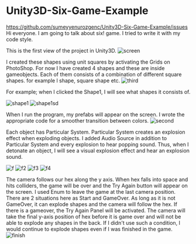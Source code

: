 # Unity3D-Six-Game-Example
https://github.com/sumeyyenurozgenc/Unity3D-Six-Game-Example/issues
Hi everyone. I am going to talk about six! game. I tried to write it with my code style.


This is the first view of the project in Unity3D.
![screen](https://user-images.githubusercontent.com/59045890/95026228-99333e00-0698-11eb-9973-9fa4a4d67132.png)


I created these shapes using unit squares by activating the Grids on PhotoShop. For now I have created 4 shapes and these are inside gameobjects. Each of them consists of a combination of different square shapes. for example l shape, square shape etc.
![third](https://user-images.githubusercontent.com/59045890/95026458-304cc580-069a-11eb-9d5b-d38549b71acc.png)


For example; when I clicked the Shape1, I will see what shapes it consists of.

![shape1](https://user-images.githubusercontent.com/59045890/95026473-4a86a380-069a-11eb-8843-170640cdfc0b.png)
![shape1sd](https://user-images.githubusercontent.com/59045890/95026475-4c506700-069a-11eb-94ee-1cd9079369cb.png)


When I run the program, my prefabs will appear on the screen. I wrote the appropriate code for a smoother transition between colors.
![second](https://user-images.githubusercontent.com/59045890/95026300-1363c280-0699-11eb-937c-90d70296f80d.png)


Each object has Particular System. Particular System creates an explosion effect when exploding objects. I added Audio Source in addition to Particular System and every explosion to hear popping sound. Thus, when I detonate an object, I will see a visual explosion effect and hear an explosion sound.

![f](https://user-images.githubusercontent.com/59045890/95026968-aef73200-069d-11eb-9732-7faea3f9e1d0.png)
![f2](https://user-images.githubusercontent.com/59045890/95026969-b0285f00-069d-11eb-80a1-9dae329254a8.png)
![f3](https://user-images.githubusercontent.com/59045890/95026970-b0c0f580-069d-11eb-8488-312557f52716.png)
![f4](https://user-images.githubusercontent.com/59045890/95026971-b0c0f580-069d-11eb-8129-31139e122f18.png)


The camera follows our hex along the y axis.
When hex falls into space and hits colliders, the game will be over and the Try Again button will appear on the screen. I used Enum to leave the game at the last camera position. There are 2 situations here as Start and GameOver. As long as it is not GameOver, it can explode shapes and the camera will follow the hex. If there is a gameover, the Try Again Panel will be activated. The camera will take the final y-axis position of hex before it is game over and will not be able to explode any shapes in the back. If I didn't use such a condition, I would continue to explode shapes even if I was finished in the game.
![finish](https://user-images.githubusercontent.com/59045890/95026701-e1079480-069b-11eb-8cf6-da81f94277ab.png)
